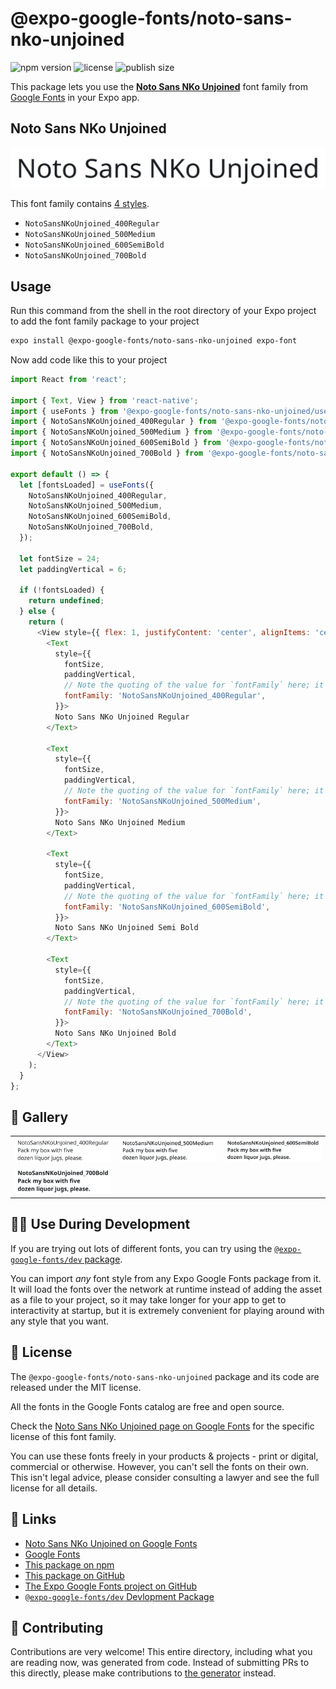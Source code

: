 # @expo-google-fonts/noto-sans-nko-unjoined

![npm version](https://flat.badgen.net/npm/v/@expo-google-fonts/noto-sans-nko-unjoined)
![license](https://flat.badgen.net/github/license/expo/google-fonts)
![publish size](https://flat.badgen.net/packagephobia/install/@expo-google-fonts/noto-sans-nko-unjoined)

This package lets you use the [**Noto Sans NKo Unjoined**](https://fonts.google.com/specimen/Noto+Sans+NKo+Unjoined) font family from [Google Fonts](https://fonts.google.com/) in your Expo app.

## Noto Sans NKo Unjoined

![Noto Sans NKo Unjoined](./font-family.png)

This font family contains [4 styles](#-gallery).

- `NotoSansNKoUnjoined_400Regular`
- `NotoSansNKoUnjoined_500Medium`
- `NotoSansNKoUnjoined_600SemiBold`
- `NotoSansNKoUnjoined_700Bold`

## Usage

Run this command from the shell in the root directory of your Expo project to add the font family package to your project
```sh
expo install @expo-google-fonts/noto-sans-nko-unjoined expo-font
```

Now add code like this to your project
```js
import React from 'react';

import { Text, View } from 'react-native';
import { useFonts } from '@expo-google-fonts/noto-sans-nko-unjoined/useFonts';
import { NotoSansNKoUnjoined_400Regular } from '@expo-google-fonts/noto-sans-nko-unjoined/400Regular';
import { NotoSansNKoUnjoined_500Medium } from '@expo-google-fonts/noto-sans-nko-unjoined/500Medium';
import { NotoSansNKoUnjoined_600SemiBold } from '@expo-google-fonts/noto-sans-nko-unjoined/600SemiBold';
import { NotoSansNKoUnjoined_700Bold } from '@expo-google-fonts/noto-sans-nko-unjoined/700Bold';

export default () => {
  let [fontsLoaded] = useFonts({
    NotoSansNKoUnjoined_400Regular,
    NotoSansNKoUnjoined_500Medium,
    NotoSansNKoUnjoined_600SemiBold,
    NotoSansNKoUnjoined_700Bold,
  });

  let fontSize = 24;
  let paddingVertical = 6;

  if (!fontsLoaded) {
    return undefined;
  } else {
    return (
      <View style={{ flex: 1, justifyContent: 'center', alignItems: 'center' }}>
        <Text
          style={{
            fontSize,
            paddingVertical,
            // Note the quoting of the value for `fontFamily` here; it expects a string!
            fontFamily: 'NotoSansNKoUnjoined_400Regular',
          }}>
          Noto Sans NKo Unjoined Regular
        </Text>

        <Text
          style={{
            fontSize,
            paddingVertical,
            // Note the quoting of the value for `fontFamily` here; it expects a string!
            fontFamily: 'NotoSansNKoUnjoined_500Medium',
          }}>
          Noto Sans NKo Unjoined Medium
        </Text>

        <Text
          style={{
            fontSize,
            paddingVertical,
            // Note the quoting of the value for `fontFamily` here; it expects a string!
            fontFamily: 'NotoSansNKoUnjoined_600SemiBold',
          }}>
          Noto Sans NKo Unjoined Semi Bold
        </Text>

        <Text
          style={{
            fontSize,
            paddingVertical,
            // Note the quoting of the value for `fontFamily` here; it expects a string!
            fontFamily: 'NotoSansNKoUnjoined_700Bold',
          }}>
          Noto Sans NKo Unjoined Bold
        </Text>
      </View>
    );
  }
};

```

## 🔡 Gallery


||||
|-|-|-|
|![NotoSansNKoUnjoined_400Regular](.//400Regular/NotoSansNKoUnjoined_400Regular.ttf.png)|![NotoSansNKoUnjoined_500Medium](.//500Medium/NotoSansNKoUnjoined_500Medium.ttf.png)|![NotoSansNKoUnjoined_600SemiBold](.//600SemiBold/NotoSansNKoUnjoined_600SemiBold.ttf.png)||
|![NotoSansNKoUnjoined_700Bold](.//700Bold/NotoSansNKoUnjoined_700Bold.ttf.png)||||


## 👩‍💻 Use During Development

If you are trying out lots of different fonts, you can try using the [`@expo-google-fonts/dev` package](https://github.com/expo/google-fonts/tree/master/font-packages/dev#readme).

You can import *any* font style from any Expo Google Fonts package from it. It will load the fonts
over the network at runtime instead of adding the asset as a file to your project, so it may take longer
for your app to get to interactivity at startup, but it is extremely convenient
for playing around with any style that you want.

## 📖 License

The `@expo-google-fonts/noto-sans-nko-unjoined` package and its code are released under the MIT license.

All the fonts in the Google Fonts catalog are free and open source.

Check the [Noto Sans NKo Unjoined page on Google Fonts](https://fonts.google.com/specimen/Noto+Sans+NKo+Unjoined) for the specific license of this font family.

You can use these fonts freely in your products & projects - print or digital, commercial or otherwise. However, you can't sell the fonts on their own. This isn't legal advice, please consider consulting a lawyer and see the full license for all details.

## 🔗 Links

- [Noto Sans NKo Unjoined on Google Fonts](https://fonts.google.com/specimen/Noto+Sans+NKo+Unjoined)
- [Google Fonts](https://fonts.google.com/)
- [This package on npm](https://www.npmjs.com/package/@expo-google-fonts/noto-sans-nko-unjoined)
- [This package on GitHub](https://github.com/expo/google-fonts/tree/master/font-packages/noto-sans-nko-unjoined)
- [The Expo Google Fonts project on GitHub](https://github.com/expo/google-fonts)
- [`@expo-google-fonts/dev` Devlopment Package](https://github.com/expo/google-fonts/tree/master/font-packages/dev)

## 🤝 Contributing

Contributions are very welcome! This entire directory, including what you are reading now, was generated from code. Instead of submitting PRs to this directly, please make contributions to [the generator](https://github.com/expo/google-fonts/tree/master/packages/generator) instead.
